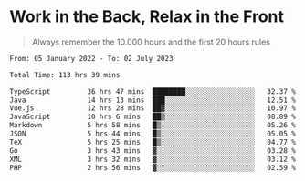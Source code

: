 # Work in the Back, Relax in the Front
> Always remember the 10.000 hours and the first 20 hours rules
<!--START_SECTION:waka-->

```txt
From: 05 January 2022 - To: 02 July 2023

Total Time: 113 hrs 39 mins

TypeScript         36 hrs 47 mins  ████████░░░░░░░░░░░░░░░░░   32.37 %
Java               14 hrs 13 mins  ███░░░░░░░░░░░░░░░░░░░░░░   12.51 %
Vue.js             12 hrs 28 mins  ██▓░░░░░░░░░░░░░░░░░░░░░░   10.97 %
JavaScript         10 hrs 6 mins   ██▒░░░░░░░░░░░░░░░░░░░░░░   08.89 %
Markdown           5 hrs 58 mins   █▒░░░░░░░░░░░░░░░░░░░░░░░   05.26 %
JSON               5 hrs 44 mins   █▒░░░░░░░░░░░░░░░░░░░░░░░   05.05 %
TeX                5 hrs 25 mins   █▒░░░░░░░░░░░░░░░░░░░░░░░   04.77 %
Go                 3 hrs 43 mins   ▓░░░░░░░░░░░░░░░░░░░░░░░░   03.28 %
XML                3 hrs 32 mins   ▓░░░░░░░░░░░░░░░░░░░░░░░░   03.12 %
PHP                2 hrs 56 mins   ▓░░░░░░░░░░░░░░░░░░░░░░░░   02.59 %
```

<!--END_SECTION:waka-->
